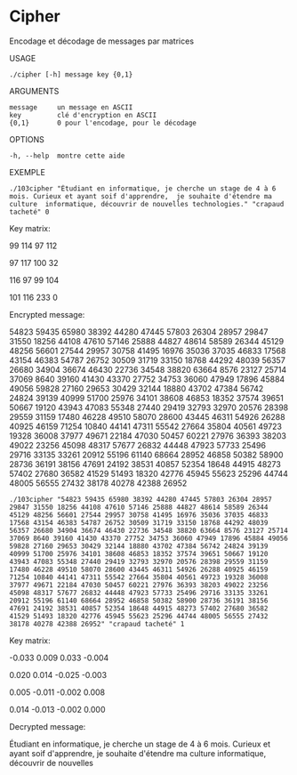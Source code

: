 # Cipher
Encodage et décodage de messages par matrices

USAGE

    ./cipher [-h] message key {0,1}

ARGUMENTS
  
    message     un message en ASCII
    key         clé d'encryption en ASCII
    {0,1}       0 pour l'encodage, pour le décodage
    
OPTIONS

    -h, --help  montre cette aide

EXEMPLE

    ./103cipher "Étudiant en informatique, je cherche un stage de 4 à 6 mois. Curieux et ayant soif d'apprendre,  je souhaite d'étendre ma culture  informatique, découvrir de nouvelles technologies." "crapaud tacheté" 0

Key matrix:

99	114	97	112

97	117	100	32

116	97	99	104

101	116	233	0


Encrypted message:

54823 59435 65980 38392 44280 47445 57803 26304 28957 29847 31550 18256 44108 47610 57146 25888 44827 48614 58589 26344 45129 48256 56601 27544 29957 30758 41495 16976 35036 37035 46833 17568 43154 46383 54787 26752 30509 31719 33150 18768 44292 48039 56357 26680 34904 36674 46430 22736 34548 38820 63664 8576 23127 25714 37069 8640 39160 41430 43370 27752 34753 36060 47949 17896 45884 49056 59828 27160 29653 30429 32144 18880 43702 47384 56742 24824 39139 40999 51700 25976 34101 38608 46853 18352 37574 39651 50667 19120 43943 47083 55348 27440 29419 32793 32970 20576 28398 29559 31159 17480 46228 49510 58070 28600 43445 46311 54926 26288 40925 46159 71254 10840 44141 47311 55542 27664 35804 40561 49723 19328 36008 37977 49671 22184 47030 50457 60221 27976 36393 38203 49022 23256 45098 48317 57677 26832 44448 47923 57733 25496 29716 33135 33261 20912 55196 61140 68664 28952 46858 50382 58900 28736 36191 38156 47691 24192 38531 40857 52354 18648 44915 48273 57402 27680 36582 41529 51493 18320 42776 45945 55623 25296 44744 48005 56555 27432 38178 40278 42388 26952
    
    ./103cipher "54823 59435 65980 38392 44280 47445 57803 26304 28957 29847 31550 18256 44108 47610 57146 25888 44827 48614 58589 26344 45129 48256 56601 27544 29957 30758 41495 16976 35036 37035 46833 17568 43154 46383 54787 26752 30509 31719 33150 18768 44292 48039 56357 26680 34904 36674 46430 22736 34548 38820 63664 8576 23127 25714 37069 8640 39160 41430 43370 27752 34753 36060 47949 17896 45884 49056 59828 27160 29653 30429 32144 18880 43702 47384 56742 24824 39139 40999 51700 25976 34101 38608 46853 18352 37574 39651 50667 19120 43943 47083 55348 27440 29419 32793 32970 20576 28398 29559 31159 17480 46228 49510 58070 28600 43445 46311 54926 26288 40925 46159 71254 10840 44141 47311 55542 27664 35804 40561 49723 19328 36008 37977 49671 22184 47030 50457 60221 27976 36393 38203 49022 23256 45098 48317 57677 26832 44448 47923 57733 25496 29716 33135 33261 20912 55196 61140 68664 28952 46858 50382 58900 28736 36191 38156 47691 24192 38531 40857 52354 18648 44915 48273 57402 27680 36582 41529 51493 18320 42776 45945 55623 25296 44744 48005 56555 27432 38178 40278 42388 26952" "crapaud tacheté" 1
    
Key matrix:

-0.033	0.009	0.033	-0.004

0.020	0.014	-0.025	-0.003

0.005	-0.011	-0.002	0.008

0.014	-0.013	-0.002	0.000


Decrypted message:

Étudiant en informatique, je cherche un stage de 4 à 6 mois. Curieux et ayant soif d'apprendre,  je souhaite d'étendre ma culture informatique, découvrir de nouvelles

